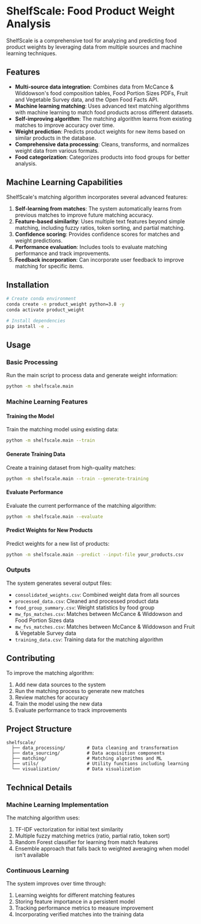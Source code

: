 # ShelfScale: Food Product Weight Analysis

ShelfScale is a comprehensive tool for analyzing and predicting food product weights by leveraging data from multiple sources and machine learning techniques.

## Features

- **Multi-source data integration**: Combines data from McCance & Widdowson's food composition tables, Food Portion Sizes PDFs, Fruit and Vegetable Survey data, and the Open Food Facts API.
- **Machine learning matching**: Uses advanced text matching algorithms with machine learning to match food products across different datasets.
- **Self-improving algorithm**: The matching algorithm learns from existing matches to improve accuracy over time.
- **Weight prediction**: Predicts product weights for new items based on similar products in the database.
- **Comprehensive data processing**: Cleans, transforms, and normalizes weight data from various formats.
- **Food categorization**: Categorizes products into food groups for better analysis.

## Machine Learning Capabilities

ShelfScale's matching algorithm incorporates several advanced features:

1. **Self-learning from matches**: The system automatically learns from previous matches to improve future matching accuracy.
2. **Feature-based similarity**: Uses multiple text features beyond simple matching, including fuzzy ratios, token sorting, and partial matching.
3. **Confidence scoring**: Provides confidence scores for matches and weight predictions.
4. **Performance evaluation**: Includes tools to evaluate matching performance and track improvements.
5. **Feedback incorporation**: Can incorporate user feedback to improve matching for specific items.

## Installation

```bash
# Create conda environment
conda create -n product_weight python=3.8 -y
conda activate product_weight

# Install dependencies
pip install -e .
```

## Usage

### Basic Processing

Run the main script to process data and generate weight information:

```bash
python -m shelfscale.main
```

### Machine Learning Features

#### Training the Model

Train the matching model using existing data:

```bash
python -m shelfscale.main --train
```

#### Generate Training Data

Create a training dataset from high-quality matches:

```bash
python -m shelfscale.main --train --generate-training
```

#### Evaluate Performance

Evaluate the current performance of the matching algorithm:

```bash
python -m shelfscale.main --evaluate
```

#### Predict Weights for New Products

Predict weights for a new list of products:

```bash
python -m shelfscale.main --predict --input-file your_products.csv
```

### Outputs

The system generates several output files:

- `consolidated_weights.csv`: Combined weight data from all sources
- `processed_data.csv`: Cleaned and processed product data
- `food_group_summary.csv`: Weight statistics by food group
- `mw_fps_matches.csv`: Matches between McCance & Widdowson and Food Portion Sizes data
- `mw_fvs_matches.csv`: Matches between McCance & Widdowson and Fruit & Vegetable Survey data
- `training_data.csv`: Training data for the matching algorithm

## Contributing

To improve the matching algorithm:

1. Add new data sources to the system
2. Run the matching process to generate new matches
3. Review matches for accuracy
4. Train the model using the new data
5. Evaluate performance to track improvements

## Project Structure

```
shelfscale/
  ├── data_processing/        # Data cleaning and transformation
  ├── data_sourcing/          # Data acquisition components
  ├── matching/               # Matching algorithms and ML
  ├── utils/                  # Utility functions including learning
  └── visualization/          # Data visualization
```

## Technical Details

### Machine Learning Implementation

The matching algorithm uses:

1. TF-IDF vectorization for initial text similarity
2. Multiple fuzzy matching metrics (ratio, partial ratio, token sort)
3. Random Forest classifier for learning from match features
4. Ensemble approach that falls back to weighted averaging when model isn't available

### Continuous Learning

The system improves over time through:

1. Learning weights for different matching features
2. Storing feature importance in a persistent model
3. Tracking performance metrics to measure improvement
4. Incorporating verified matches into the training data
